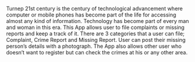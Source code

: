 Turnep
21st century is the century of technological advancement where computer or mobile phones has become part of the life for accessing almost any kind of information. Technology has become part of every man and woman in this era. This App allows user to file complaints or missing reports and keep a track of it. There are 3 categories that a user can file; Complaint, Crime Report and Missing Report. User can post their missing person’s details with a photograph. The App also allows other user who doesn’t want to register but can check the crimes at his or any other area.
